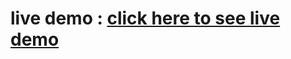 # live demo : [click here to see live demo](https://sayeduzzamansajid.github.io/surprise-your-gf-on-her-birthday/)
